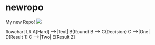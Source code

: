 # newropo
My new Repo!
[![](https://mermaid.ink/img/pako:eNq9VL1u3DAMfhVCUwPc-ZJ085CpQYMgP8NlqzvwJPqsxpYcibqmPdzDFB2CznkEv1joHxwCZGmaoJ7kj9RH8hPJrdLekMpVpLtETtMni-uATeFAvhYDW21bdAyr4L9HCi8NAm56fLRMbvOTkxHP4fPpDVTMbcwXi8jJWIqZjllFdbTu1malXdA9Nm1N2LYL55niSIWa7QaZ9hF6cDzPhX-KlMPZzeUFGK9TQ45HL0MvLr9Peg1aJ-ZXZsgVgVyC0tb0PxL89g_5neMGlzrYlv8mzSt5Jgh2XTH4EvZE1-BwQ2s0PoD2DXUPCAh0TzoxBvCgu0dj1_55NOk7WKWoUczny-srecohmBWS91LFIKOo4t3rdPmyhUIGxHHfWCqXn6HXuj9Qdr-0rQs1E0zIabQeHx5_nB_NjwoFuxlkWQZf367jpJ7oWCbXPXS_RUWs6xXqW_iwh4zQEPvghqOusEGDB4O4gZyhYH8KRQSZLxy6Q81UQ0Haxcj0b3ukUNIHzVSKoRJTLVUXbieumNgvfzitcg6JZiq1fdXTslB5iXUUlIyVFC7HjTIslt0TfXGJzQ?type=png)](https://mermaid.live/edit#pako:eNq9VL1u3DAMfhVCUwPc-ZJ085CpQYMgP8NlqzvwJPqsxpYcibqmPdzDFB2CznkEv1joHxwCZGmaoJ7kj9RH8hPJrdLekMpVpLtETtMni-uATeFAvhYDW21bdAyr4L9HCi8NAm56fLRMbvOTkxHP4fPpDVTMbcwXi8jJWIqZjllFdbTu1malXdA9Nm1N2LYL55niSIWa7QaZ9hF6cDzPhX-KlMPZzeUFGK9TQ45HL0MvLr9Peg1aJ-ZXZsgVgVyC0tb0PxL89g_5neMGlzrYlv8mzSt5Jgh2XTH4EvZE1-BwQ2s0PoD2DXUPCAh0TzoxBvCgu0dj1_55NOk7WKWoUczny-srecohmBWS91LFIKOo4t3rdPmyhUIGxHHfWCqXn6HXuj9Qdr-0rQs1E0zIabQeHx5_nB_NjwoFuxlkWQZf367jpJ7oWCbXPXS_RUWs6xXqW_iwh4zQEPvghqOusEGDB4O4gZyhYH8KRQSZLxy6Q81UQ0Haxcj0b3ukUNIHzVSKoRJTLVUXbieumNgvfzitcg6JZiq1fdXTslB5iXUUlIyVFC7HjTIslt0TfXGJzQ)


flowchart LR  A[Hard] -->|Text| B(Round) B --> C{Decision} C -->|One| D[Result 1] C -->|Two| E[Result 2] 
